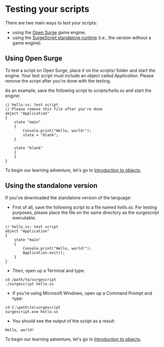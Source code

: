 Testing your scripts
====================

There are two main ways to test your scripts:

- using the [Open Surge](#using-open-surge) game engine;
- using the [SurgeScript standalone runtime](#using-the-standalone-version) (i.e., the version without a game engine).

Using Open Surge
----------------

To test a script on Open Surge, place it on the *scripts/* folder and start the engine. Your test script must include an object called *Application*. Please remove the script after you're done with the testing.

As an example, save the following script to *scripts/hello.ss* and start the engine:
```
// hello.ss: test script
// Please remove this file after you're done
object "Application"
{
    state "main"
    {
        Console.print("Hello, world!");
        state = "blank";
    }

    state "blank"
    {
    }
}
```

To begin our learning adventure, let's go to [Introduction to objects](objects).

Using the standalone version
----------------------------

If you've downloaded the standalone version of the language:

- First of all, save the following script to a file named *hello.ss*. For testing purposes, please place the file on the same directory as the surgescript executable.
```
// hello.ss: test script
object "Application"
{
    state "main"
    {
        Console.print("Hello, world!");
        Application.exit();
    }
}
```
- Then, open up a Terminal and type:
```
cd /path/to/surgescript
./surgescript hello.ss
```
- If you're using Microsoft Windows, open up a Command Prompt and type:
```
cd C:\path\to\surgescript
surgescript.exe hello.ss
```
- You should see the output of the script as a result:
```
Hello, world!
```

To begin our learning adventure, let's go to [Introduction to objects](objects).
